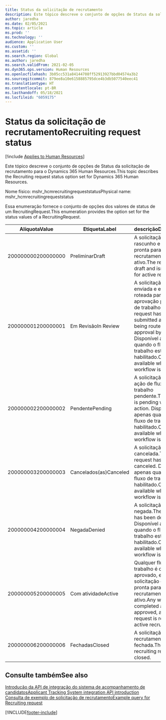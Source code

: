 ```yaml
---
title: Status da solicitação de recrutamento
description: Este tópico descreve o conjunto de opções de Status da solicitação de recrutamento para o Dynamics 365 Human Resources.
author: jaredha
ms.date: 02/05/2021
ms.topic: article
ms.prod: ''
ms.technology: ''
audience: Application User
ms.custom: ''
ms.assetid: ''
ms.search.region: Global
ms.author: jaredha
ms.search.validFrom: 2021-02-05
ms.dyn365.ops.version: Human Resources
ms.openlocfilehash: 3b05cc531a84144708ff52913927bbd04574a3b2
ms.sourcegitcommit: 879ee8a10e6158885795dce4b3db5077540eec41
ms.translationtype: HT
ms.contentlocale: pt-BR
ms.lasthandoff: 05/18/2021
ms.locfileid: "6059175"
---
```

# <a name="recruiting-request-status"></a><span data-ttu-id="b0ecf-103">Status da solicitação de recrutamento</span><span class="sxs-lookup"><span data-stu-id="b0ecf-103">Recruiting request status</span></span>

[!include [Applies to Human Resources](../includes/applies-to-hr.md)]

<span data-ttu-id="b0ecf-104">Este tópico descreve o conjunto de opções de Status da solicitação de recrutamento para o Dynamics 365 Human Resources.</span><span class="sxs-lookup"><span data-stu-id="b0ecf-104">This topic describes the Recruiting request status option set for Dynamics 365 Human Resources.</span></span>

<span data-ttu-id="b0ecf-105">Nome físico: mshr_hcmrecruitingrequeststatus</span><span class="sxs-lookup"><span data-stu-id="b0ecf-105">Physical name: mshr_hcmrecruitingrequeststatus</span></span>

<span data-ttu-id="b0ecf-106">Essa enumeração fornece o conjunto de opções dos valores de status de um RecruitingRequest.</span><span class="sxs-lookup"><span data-stu-id="b0ecf-106">This enumeration provides the option set for the status values of a RecruitingRequest.</span></span>

| <span data-ttu-id="b0ecf-107">Alíquota</span><span class="sxs-lookup"><span data-stu-id="b0ecf-107">Value</span></span> | <span data-ttu-id="b0ecf-108">Etiqueta</span><span class="sxs-lookup"><span data-stu-id="b0ecf-108">Label</span></span> | <span data-ttu-id="b0ecf-109">descrição</span><span class="sxs-lookup"><span data-stu-id="b0ecf-109">Description</span></span> |
| --- | --- | --- |
| <span data-ttu-id="b0ecf-110">200000000</span><span class="sxs-lookup"><span data-stu-id="b0ecf-110">200000000</span></span> | <span data-ttu-id="b0ecf-111">Preliminar</span><span class="sxs-lookup"><span data-stu-id="b0ecf-111">Draft</span></span> | <span data-ttu-id="b0ecf-112">A solicitação está em rascunho e não está pronta para recrutamento ativo.</span><span class="sxs-lookup"><span data-stu-id="b0ecf-112">The request is in draft and isn't ready for active recruiting.</span></span> |
| <span data-ttu-id="b0ecf-113">200000001</span><span class="sxs-lookup"><span data-stu-id="b0ecf-113">200000001</span></span> | <span data-ttu-id="b0ecf-114">Em Revisão</span><span class="sxs-lookup"><span data-stu-id="b0ecf-114">In Review</span></span> | <span data-ttu-id="b0ecf-115">A solicitação foi enviada e está sendo roteada para aprovação por fluxo de trabalho.</span><span class="sxs-lookup"><span data-stu-id="b0ecf-115">The request has been submitted and is being routed for approval by workflow.</span></span> <span data-ttu-id="b0ecf-116">Disponível apenas quando o fluxo de trabalho está habilitado.</span><span class="sxs-lookup"><span data-stu-id="b0ecf-116">Only available when workflow is enabled.</span></span> |
| <span data-ttu-id="b0ecf-117">200000002</span><span class="sxs-lookup"><span data-stu-id="b0ecf-117">200000002</span></span> | <span data-ttu-id="b0ecf-118">Pendente</span><span class="sxs-lookup"><span data-stu-id="b0ecf-118">Pending</span></span> | <span data-ttu-id="b0ecf-119">A solicitação é uma ação de fluxo de trabalho pendente.</span><span class="sxs-lookup"><span data-stu-id="b0ecf-119">The request is pending workflow action.</span></span> <span data-ttu-id="b0ecf-120">Disponível apenas quando o fluxo de trabalho está habilitado.</span><span class="sxs-lookup"><span data-stu-id="b0ecf-120">Only available when workflow is enabled.</span></span> |
| <span data-ttu-id="b0ecf-121">200000003</span><span class="sxs-lookup"><span data-stu-id="b0ecf-121">200000003</span></span> | <span data-ttu-id="b0ecf-122">Cancelados(as)</span><span class="sxs-lookup"><span data-stu-id="b0ecf-122">Canceled</span></span> | <span data-ttu-id="b0ecf-123">A solicitação foi cancelada.</span><span class="sxs-lookup"><span data-stu-id="b0ecf-123">The request has been canceled.</span></span> <span data-ttu-id="b0ecf-124">Disponível apenas quando o fluxo de trabalho está habilitado.</span><span class="sxs-lookup"><span data-stu-id="b0ecf-124">Only available when workflow is enabled.</span></span> |
| <span data-ttu-id="b0ecf-125">200000004</span><span class="sxs-lookup"><span data-stu-id="b0ecf-125">200000004</span></span> | <span data-ttu-id="b0ecf-126">Negada</span><span class="sxs-lookup"><span data-stu-id="b0ecf-126">Denied</span></span> | <span data-ttu-id="b0ecf-127">A solicitação foi negada.</span><span class="sxs-lookup"><span data-stu-id="b0ecf-127">The request has been denied.</span></span> <span data-ttu-id="b0ecf-128">Disponível apenas quando o fluxo de trabalho está habilitado.</span><span class="sxs-lookup"><span data-stu-id="b0ecf-128">Only available when workflow is enabled.</span></span> |
| <span data-ttu-id="b0ecf-129">200000005</span><span class="sxs-lookup"><span data-stu-id="b0ecf-129">200000005</span></span> | <span data-ttu-id="b0ecf-130">Com atividade</span><span class="sxs-lookup"><span data-stu-id="b0ecf-130">Active</span></span> | <span data-ttu-id="b0ecf-131">Qualquer fluxo de trabalho é concluído e aprovado, e a solicitação está pronta para o recrutamento ativo.</span><span class="sxs-lookup"><span data-stu-id="b0ecf-131">Any workflow is completed and approved, and the request is ready for active recruiting.</span></span> |
| <span data-ttu-id="b0ecf-132">200000006</span><span class="sxs-lookup"><span data-stu-id="b0ecf-132">200000006</span></span> | <span data-ttu-id="b0ecf-133">Fechadas</span><span class="sxs-lookup"><span data-stu-id="b0ecf-133">Closed</span></span> | <span data-ttu-id="b0ecf-134">A solicitação de recrutamento está fechada.</span><span class="sxs-lookup"><span data-stu-id="b0ecf-134">The recruiting request is closed.</span></span> |

## <a name="see-also"></a><span data-ttu-id="b0ecf-135">Consulte também</span><span class="sxs-lookup"><span data-stu-id="b0ecf-135">See also</span></span>

[<span data-ttu-id="b0ecf-136">Introdução da API de integração do sistema de acompanhamento de candidatos</span><span class="sxs-lookup"><span data-stu-id="b0ecf-136">Applicant Tracking System integration API introduction</span></span>](hr-admin-integration-ats-api-introduction.md)<br>
[<span data-ttu-id="b0ecf-137">Consulta de exemplo de solicitação de recrutamento</span><span class="sxs-lookup"><span data-stu-id="b0ecf-137">Example query for Recruiting request</span></span>](hr-admin-integration-ats-api-recruiting-request-example-query.md)


[!INCLUDE[footer-include](../includes/footer-banner.md)]